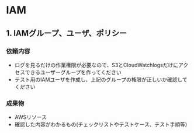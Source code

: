 # IAM

## 1. IAMグループ、ユーザ、ポリシー

### 依頼内容

- ログを見るだけの作業権限が必要なので、S3とCloudWatchlogsだけにアクセスできるユーザーグループを作ってください
- テスト用のIAMユーザを作成し、上記のグループの権限が正しいか確認してください

### 成果物
- AWSリソース
- 確認した内容がわかるもの(チェックリストやテストケース、テスト手順等)


